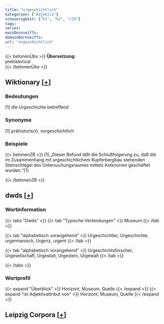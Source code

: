 ```yaml
---
title: "urgeschichtlich"
kategorien: ["Adjektiv"]
schwierigkeit: ["k1", "h2", "r24"]
tags:
series:
mainDornseiffs:
domainDornseiffs:
url: "urgeschichtlich"
---
```


{{< betonenÜbs >}}
**Übersetzung:**  
prehistorical  
{{< /betonenÜbs >}}

## Wiktionary [[+](https://de.wiktionary.org/wiki/urgeschichtlich)]

### Bedeutungen
[1] die Urgeschichte betreffend  

### Synonyme
[1] prähistorisch, vorgeschichtlich  

### Beispiele
{{< betonenZB >}}
[1] „Dieser Befund läßt die Schlußfolgerung zu, daß die im Zusammenhang mit urgeschichtlichem Kupferbergbau stehenden Steinschlägel des Untersuchungsraumes mittels Astknorren geschäftet wurden.“[1]  

{{< /betonenZB >}}


## dwds [[+](https://www.dwds.de/wb/urgeschichtlich)]

### Wortinformation
{{< tabs "Dwds" >}}
{{< tab "Typische Verbindungen" >}}
Museum
{{< /tab >}}

{{< tab "alphabetisch vorangehend" >}}
Urgeschichtler, Urgeschichte, urgermanisch, Urgenz, urgent
{{< /tab >}}

{{< tab "alphabetisch vorangehend" >}}
Urgeschichtsforscher, Urgesellschaft, Urgestalt, Urgestein, Urgewalt
{{< /tab >}}

{{< /tabs >}}

### Wortprofil
{{< expand "Überblick" >}} Horizont, Museum, Quelle {{< /expand >}}
{{< expand "ist Adjektivattribut von" >}} Horizont, Museum, Quelle {{< /expand >}}

## Leipzig Corpora [[+](https://corpora.uni-leipzig.de/en/res?word=urgeschichtlich&corpusId=deu_newscrawl-public_2018)]

